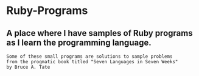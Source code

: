 Ruby-Programs
=============

A place where I have samples of Ruby programs as I learn the programming language.
----------------------------------------------------------------------------------
	Some of these small programs are solutions to sample problems
	from the progmatic book titled "Seven Languages in Seven Weeks"
	by Bruce A. Tate

